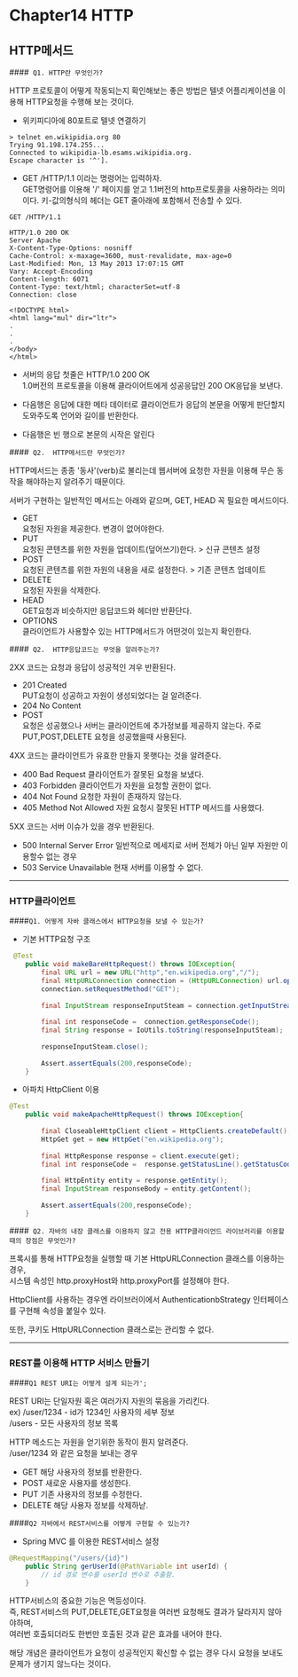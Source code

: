 # Chapter14 HTTP


## HTTP메서드
  
####` Q1. HTTP란 무엇인가?`

HTTP 프로토콜이 어떻게 작동되는지 확인해보는 좋은 방법은 텔넷 어플리케이션을 이용해 HTTP요청을 수행해 보는 것이다.

- 위키피디아에 80포트로 텔넷 연결하기 
```command
> telnet en.wikipidia.org 80
Trying 91.198.174.255...
Connected to wikipidia-lb.esams.wikipidia.org.
Escape character is '^'].
```

- GET /HTTP/1.1 이라는 명령어는 입력하자.  
GET명령어를 이용해 '/' 페이지를 얻고 1.1버전의 http프로토콜을 사용하라는 의미이다. 
키-값의형식의 헤더는 GET 줄아래에 포함해서 전송할 수 있다. 

```command
GET /HTTP/1.1 

HTTP/1.0 200 OK  
Server Apache
X-Content-Type-Options: nosniff
Cache-Control: x-maxage=3600, must-revalidate, max-age=0
Last-Modified: Mon, 13 May 2013 17:07:15 GMT
Vary: Accept-Encoding
Content-length: 6071
Content-Type: text/html; characterSet=utf-8
Connection: close

<!DOCTYPE html>
<html lang="mul" dir="ltr">
.
.
.
</body>
</html>

```

- 서버의 응답 첫줄은 HTTP/1.0 200 OK  
  1.0버전의 프로토콜을 이용해 클라이어트에게 성공응답인 200 OK응답을 보낸다. 

- 다음행은 응답에 대한 메타 데이터로 클라이언트가 응답의 본문을 어떻게 판단할지 도와주도록 언어와 길이를 반환한다. 

- 다음행은 빈 행으로 본문의 시작은 알린다

####` Q2.  HTTP메서드란 무엇인가?`  

HTTP메서드는 종종 '동사'(verb)로 불리는데 웹서버에 요청한 자원을 이용해 무슨 동작을 해야하는지 알려주기 때문이다. 

서버가 구현하는 일반적인 메서드는 아래와 같으며, GET, HEAD 꼭 필요한 메서드이다.   

 - GET  
 요청된 자원을 제공한다. 변경이 없어야한다. 
 - PUT  
 요청된 콘텐츠를 위한 자원을 업데이트(덮어쓰기)한다. > 신규 콘텐츠 설정 
 - POST  
 요청된 콘텐츠를 위한 자원의 내용을 새로 설정한다. > 기존 콘텐츠 업데이트
 - DELETE  
 요청된 자원을 삭제한다. 
 - HEAD  
 GET요청과 비슷하지만 응답코드와 헤더만 반환단다. 
 - OPTIONS   
  클라이언트가 사용할수 있는 HTTP메서드가 어떤것이 있는지 확인한다. 


####` Q2.  HTTP응답코드는 무엇을 알려주는가?`  

2XX 코드는 요청과 응답이 성공적인 겨우 반환된다. 

 - 201 Created  
 PUT요청이 성공하고 자원이 생성되었다는 걸 알려준다.
 - 204 No Content
 - POST  
요청은 성공했으나 서버는 클라이언트에 추가정보를 제공하지 않는다. 주로 PUT,POST,DELETE 요청을 성공했을때 사용된다.

4XX 코드는 클라이언트가 유효한 만들지 못햇다는 것을 알려준다.
- 400 Bad Request 클라이언트가 잘못된 요청을 보냈다. 
- 403 Forbidden 클라이언트가 자원을 요청할 권한이 없다.
- 404 Not Found 요청한 자원이 존재하지 않는다. 
- 405 Method Not Allowed 자원 요청시 잘못된 HTTP 메서드를 사용했다.

5XX 코드는 서버 이슈가 있을 경우 반환된다.
- 500 Internal Server Error 일반적으로 메세지로 서버 전체가 아닌 일부 자원만 이용할수 없는 경우
- 503 Service Unavailable 현재 서버를 이용할 수 없다. 

______
### HTTP클라이언트
 
  
####` Q1. 어떻게 자바 클래스에서 HTTP요청을 보낼 수 있는가? `  

- 기본 HTTP요청 구조 
```Java
 @Test
	public void makeBareHttpRequest() throws IOException{
		final URL url = new URL("http","en.wikipedia.org","/");
		final HttpURLConnection connection = (HttpURLConnection) url.openConnection();
		connection.setRequestMethod("GET");
		
		final InputStream responseInputSteam = connection.getInputStream();
		
		final int responseCode =  connection.getResponseCode();
		final String response = IoUtils.toString(responseInputSteam);
		
		responseInputSteam.close();
		
		Assert.assertEquals(200,responseCode);
	}
```

- 아파치 HttpClient 이용
```java
@Test
	public void makeApacheHttpRequest() throws IOException{
		
		final CloseableHttpClient client = HttpClients.createDefault();
		HttpGet get = new HttpGet("en.wikipedia.org");
		
		final HttpResponse response = client.execute(get);
		final int responseCode =  response.getStatusLine().getStatusCode();
		
		final HttpEntity entity = response.getEntity();
		final InputStream responseBody = entity.getContent();
		
		Assert.assertEquals(200,responseCode);
	}
```


####` Q2. 자바의 내장 클래스를 이용하지 않고 전용 HTTP클라이언드 라이브러리를 이용할 때의 장점은 무엇인가?`  
 
 프록시를 통해 HTTP요청을 실행할 때 기본 HttpURLConnection 클래스를 이용하는 경우,  
 시스템 속성인 http.proxyHost와 http.proxyPort를 설정해야 한다. 

 HttpClient를 사용하는 경우엔 라이브러이에서 AuthenticationbStrategy 인터페이스를 구현해 속성을 붙일수 있다.   

 또한, 쿠키도 HttpURLConnection 클래스로는 관리할 수 없다. 
 
--------
### REST를 이용해 HTTP 서비스 만들기
  
####`Q1 REST URI는 어떻게 설계 되는가';` 

REST URI는 단일자원 혹은 여러가지 자원의 묶음을 가리킨다.   
ex) /user/1234 - id가 1234인 사용자의 세부 정보  
    /users - 모든 사용자의 정보 목록    

HTTP 메소드는 자원을 얻기위한 동작이 뭔지 알려준다.   
/user/1234 와 같은 요청을 보내는 경우   
- GET 해당 사용자의 정보를 반환한다. 
- POST 새로운 사용자를 생성한다. 
- PUT 기존 사용자의 정보를 수정한다. 
- DELETE 해당 사용자 정보를 삭제하낟. 

 
####`Q2 자바에서 REST서비스를 어떻게 구현할 수 있는가?` 

-  Spring MVC 를 이용한 REST서비스 설정
```java
@RequestMapping("/users/{id}")
	public String gerUserId(@PathVariable int userId) {
		// id 경로 변수를 userId 변수로 추출함.
	}
```




HTTP서비스의 중요한 기능은 멱등성이다.  
즉, REST서비스의 PUT,DELETE,GET요청을 여러번 요청해도 결과가 달라지지 않아야하며,  
여러번 호출되더라도 한번만 호출된 것과 같은 효과를 내어야 한다.  

해당 개념은 클라이언트가 요청이 성공적인지 확신할 수 없는 경우 다시 요청을 보내도 문제가 생기지 않느다는 것이다. 



